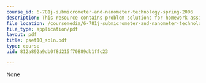 ```yaml
---
course_id: 6-781j-submicrometer-and-nanometer-technology-spring-2006
description: This resource contains problem solutions for homework assignment 10.
file_location: /coursemedia/6-781j-submicrometer-and-nanometer-technology-spring-2006/812a892a9db0f8d215f70889db1ffc23_pset10_soln.pdf
file_type: application/pdf
layout: pdf
title: pset10_soln.pdf
type: course
uid: 812a892a9db0f8d215f70889db1ffc23

---
```

None